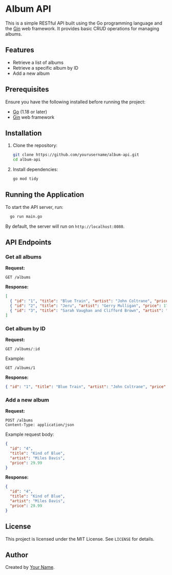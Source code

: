 # Album API

This is a simple RESTful API built using the Go programming language and the [Gin](https://github.com/gin-gonic/gin) web framework. It provides basic CRUD operations for managing albums.

## Features
- Retrieve a list of albums
- Retrieve a specific album by ID
- Add a new album

## Prerequisites
Ensure you have the following installed before running the project:
- [Go](https://go.dev/) (1.18 or later)
- [Gin](https://github.com/gin-gonic/gin) web framework

## Installation
1. Clone the repository:
   ```sh
   git clone https://github.com/yourusername/album-api.git
   cd album-api
   ```
2. Install dependencies:
   ```sh
   go mod tidy
   ```

## Running the Application
To start the API server, run:
```sh
  go run main.go
```
By default, the server will run on `http://localhost:8080`.

## API Endpoints
### Get all albums
**Request:**
```http
GET /albums
```
**Response:**
```json
[
  { "id": "1", "title": "Blue Train", "artist": "John Coltrane", "price": 56.99 },
  { "id": "2", "title": "Jeru", "artist": "Gerry Mulligan", "price": 17.99 },
  { "id": "3", "title": "Sarah Vaughan and Clifford Brown", "artist": "Sarah Vaughan", "price": 39.99 }
]
```

### Get album by ID
**Request:**
```http
GET /albums/:id
```
Example:
```http
GET /albums/1
```
**Response:**
```json
{ "id": "1", "title": "Blue Train", "artist": "John Coltrane", "price": 56.99 }
```

### Add a new album
**Request:**
```http
POST /albums
Content-Type: application/json
```
Example request body:
```json
{
  "id": "4",
  "title": "Kind of Blue",
  "artist": "Miles Davis",
  "price": 29.99
}
```
**Response:**
```json
{
  "id": "4",
  "title": "Kind of Blue",
  "artist": "Miles Davis",
  "price": 29.99
}
```

## License
This project is licensed under the MIT License. See `LICENSE` for details.

## Author
Created by [Your Name](https://github.com/yourusername).

